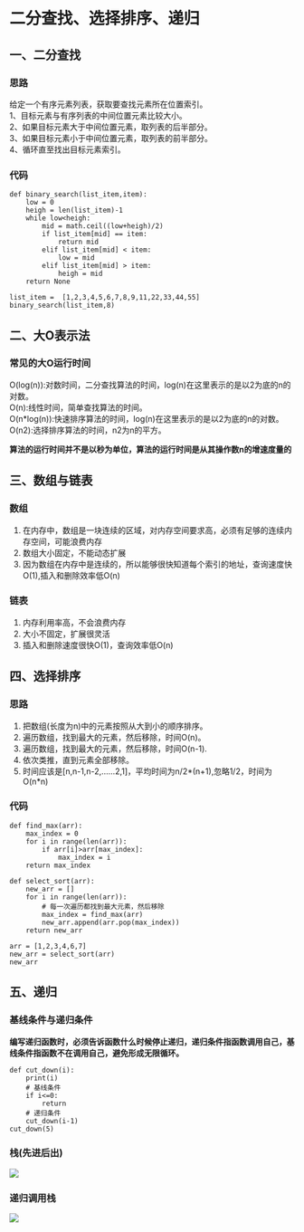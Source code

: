 # 二分查找、选择排序、递归
## 一、二分查找
### 思路
给定一个有序元素列表，获取要查找元素所在位置索引。</br>
1、目标元素与有序列表的中间位置元素比较大小。</br>
2、如果目标元素大于中间位置元素，取列表的后半部分。</br>
3、如果目标元素小于中间位置元素，取列表的前半部分。</br>
4、循环直至找出目标元素索引。</br>
### 代码

    def binary_search(list_item,item):
        low = 0
        heigh = len(list_item)-1
        while low<heigh:
            mid = math.ceil((low+heigh)/2)
            if list_item[mid] == item:
                return mid
            elif list_item[mid] < item:
                low = mid
            elif list_item[mid] > item:
                heigh = mid
        return None

    list_item =  [1,2,3,4,5,6,7,8,9,11,22,33,44,55]
    binary_search(list_item,8)

## 二、大O表示法
### 常见的大O运行时间
O(log(n)):对数时间，二分查找算法的时间，log(n)在这里表示的是以2为底的n的对数。</br>
O(n):线性时间，简单查找算法的时间。</br>
O(n*log(n)):快速排序算法的时间，log(n)在这里表示的是以2为底的n的对数。</br>
O(n2):选择排序算法的时间，n2为n的平方。</br>

**算法的运行时间并不是以秒为单位，算法的运行时间是从其操作数n的增速度量的**
## 三、数组与链表
### 数组
1. 在内存中，数组是一块连续的区域，对内存空间要求高，必须有足够的连续内存空间，可能浪费内存</br>
2. 数组大小固定，不能动态扩展</br>
3. 因为数组在内存中是连续的，所以能够很快知道每个索引的地址，查询速度快O(1),插入和删除效率低O(n)
### 链表
1. 内存利用率高，不会浪费内存</br>
2. 大小不固定，扩展很灵活</br>
3. 插入和删除速度很快O(1)，查询效率低O(n)
## 四、选择排序
### 思路
1. 把数组(长度为n)中的元素按照从大到小的顺序排序。</br>
2. 遍历数组，找到最大的元素，然后移除，时间O(n)。</br>
3. 遍历数组，找到最大的元素，然后移除，时间O(n-1).</br>
4. 依次类推，直到元素全部移除。</br>
5. 时间应该是[n,n-1,n-2,……2,1]，平均时间为n/2*(n+1),忽略1/2，时间为O(n*n)
### 代码

    def find_max(arr):
        max_index = 0
        for i in range(len(arr)):
            if arr[i]>arr[max_index]:
                max_index = i
        return max_index

    def select_sort(arr):
        new_arr = []
        for i in range(len(arr)):
            # 每一次遍历都找到最大元素，然后移除
            max_index = find_max(arr)
            new_arr.append(arr.pop(max_index))
        return new_arr

    arr = [1,2,3,4,6,7]
    new_arr = select_sort(arr)
    new_arr

## 五、递归
### 基线条件与递归条件
**编写递归函数时，必须告诉函数什么时候停止递归，递归条件指函数调用自己，基线条件指函数不在调用自己，避免形成无限循环。**

    def cut_down(i):
        print(i)
        # 基线条件
        if i<=0:
            return
        # 递归条件
        cut_down(i-1)
    cut_down(5)

### 栈(先进后出)
![](https://github.com/daacheng/PythonBasic/blob/master/pic/stack.jpg?raw=true)
### 递归调用栈
![](https://github.com/daacheng/PythonBasic/blob/master/pic/diguistack.jpg?raw=true)
